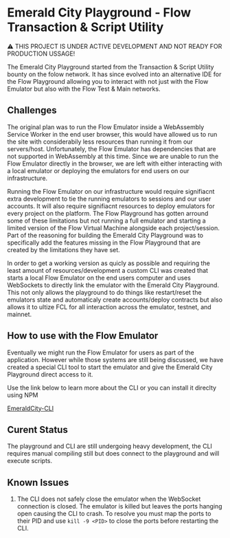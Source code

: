 # Emerald City Playground - Flow Transaction & Script Utility

:warning: THIS PROJECT IS UNDER ACTIVE DEVELOPMENT AND NOT READY FOR PRODUCTION USSAGE!

The Emerald City Playground started from the Transaction & Script Utility bounty on the folow network. It has since evolved into an alternative IDE for the Flow Playground allowing you to interact with not just with the Flow Emulator but also with the Flow Test & Main networks.

## Challenges

The original plan was to run the Flow Emulator inside a WebAssembly Service Worker in the end user browser, this would have allowed us to run the site with considerabily less resources than running it from our servers/host. Unfortunately, the Flow Emulator has dependencies that are not supported in WebAssembly at this time. Since we are unable to run the Flow Emulator directly in the browser, we are left with either interacting with a local emulator or deploying the emulators for end users on our infrastructure.

Running the Flow Emulator on our infrastructure would require signifiacnt extra development to tie the running emulators to sessions and our user accounts. It will also require signifiacnt resources to deploy emulators for every project on the platform. The Flow Playground has gotten arround some of these limitations but not running a full emulator and starting a limited version of the Flow Virtual Machine alongside each project/session. Part of the reasoning for building the Emerald City Playground was to specifically add the features missing in the Flow Playground that are created by the limitations they have set.

In order to get a working version as quicly as possible and requiring the least amount of resources/development a custom CLI was created that starts a local Flow Emulator on the end users computer and uses WebSockets to directly link the emulator with the Emerald City Playground. This not only allows the playground to do things like restart/reset the emulators state and automaticaly create accounts/deploy contracts but also allows it to ultize FCL for all interaction across the emulator, testnet, and mainnet.

## How to use with the Flow Emulator

Eventually we might run the Flow Emulator for users as part of the application. However while those systems are still being discussed, we have created a special CLI tool to start the emulator and give the Emerald City Playground direct access to it.

Use the link below to learn more about the CLI or you can install it direclty using NPM <Insert NPM Package Info Here>

[EmeraldCity-CLI](https://github.com/BoiseITGuru/EmeraldCity-CLI)

## Curent Status

The playground and CLI are still undergoing heavy development, the CLI requires manual compiling still but does connect to the playground and will execute scripts.

## Known Issues

1. The CLI does not safely close the emulator when the WebSocket connection is closed. The emulator is killed but leaves the ports hanging open causing the CLI to crash. To resolve you must map the ports to their PID and use ```kill -9 <PID>``` to close the ports before restarting the CLI.